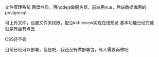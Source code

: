 文件管理系统
网盘性质，用nodejs做服务器，前端用vue，后端数据库用的postgresql

可上传文件，设置文件夹权限，配合kkfileview实现在线预览
基本功能已经完成
就是界面有点丑

CSS还不会

目前已经可以部署，但是吧，我还没有做部署包，有人需要再做吧

